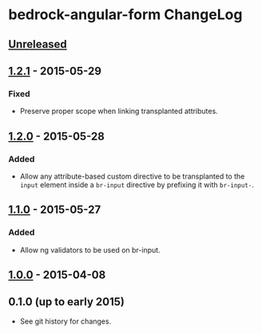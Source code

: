 # bedrock-angular-form ChangeLog

## [Unreleased]

## [1.2.1] - 2015-05-29

### Fixed
- Preserve proper scope when linking transplanted attributes.

## [1.2.0] - 2015-05-28

### Added
- Allow any attribute-based custom directive to be transplanted to the
  `input` element inside a `br-input` directive by prefixing it with
  `br-input-`.

## [1.1.0] - 2015-05-27

### Added
- Allow ng validators to be used on br-input.

## [1.0.0] - 2015-04-08

## 0.1.0 (up to early 2015)

- See git history for changes.

[Unreleased]: https://github.com/digitalbazaar/bedrock-angular-form/compare/1.2.1...HEAD
[1.2.1]: https://github.com/digitalbazaar/bedrock-angular-form/compare/1.2.1...1.2.1
[1.2.0]: https://github.com/digitalbazaar/bedrock-angular-form/compare/1.1.0...1.2.0
[1.1.0]: https://github.com/digitalbazaar/bedrock-angular-form/compare/1.0.0...1.1.0
[1.0.0]: https://github.com/digitalbazaar/bedrock-angular-form/compare/0.1.0...1.0.0
